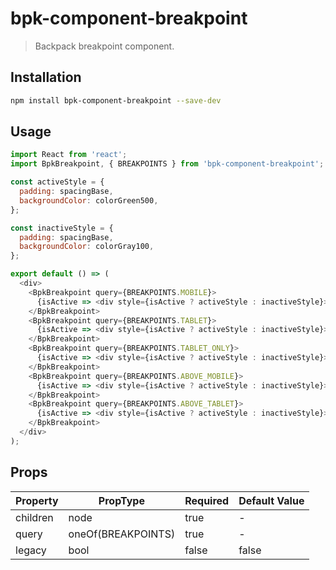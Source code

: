 # bpk-component-breakpoint

> Backpack breakpoint component.

## Installation

```sh
npm install bpk-component-breakpoint --save-dev
```

## Usage

```js
import React from 'react';
import BpkBreakpoint, { BREAKPOINTS } from 'bpk-component-breakpoint';

const activeStyle = {
  padding: spacingBase,
  backgroundColor: colorGreen500,
};

const inactiveStyle = {
  padding: spacingBase,
  backgroundColor: colorGray100,
};

export default () => (
  <div>
    <BpkBreakpoint query={BREAKPOINTS.MOBILE}>
      {isActive => <div style={isActive ? activeStyle : inactiveStyle}>{'MOBILE'}</div>}
    </BpkBreakpoint>
    <BpkBreakpoint query={BREAKPOINTS.TABLET}>
      {isActive => <div style={isActive ? activeStyle : inactiveStyle}>{'TABLET'}</div>}
    </BpkBreakpoint>
    <BpkBreakpoint query={BREAKPOINTS.TABLET_ONLY}>
      {isActive => <div style={isActive ? activeStyle : inactiveStyle}>{'TABLET ONLY'}</div>}
    </BpkBreakpoint>
    <BpkBreakpoint query={BREAKPOINTS.ABOVE_MOBILE}>
      {isActive => <div style={isActive ? activeStyle : inactiveStyle}>{'ABOVE MOBILE'}</div>}
    </BpkBreakpoint>
    <BpkBreakpoint query={BREAKPOINTS.ABOVE_TABLET}>
      {isActive => <div style={isActive ? activeStyle : inactiveStyle}>{'ABOVE TABLET'}</div>}
    </BpkBreakpoint>
  </div>
);
```

## Props

| Property  | PropType           | Required | Default Value |
| --------- | ------------------ | -------- | ------------- |
| children  | node               | true     | -             |
| query     | oneOf(BREAKPOINTS) | true     | -             |
| legacy    | bool               | false    | false         |

